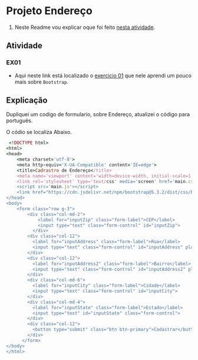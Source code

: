 <h1 aling="center">Projeto Endereço</h1>

1. Neste Readme vou explicar oque foi feito [nesta atividade](https://caiotico.github.io/projeto-CadEndereco/index.html).

Atividade
-------

### EX01
* Aqui neste link está localizado o [exercicio 01](https://caiotico.github.io/projeto-CadEndereco/index.html) que nele aprendi um pouco mais sobre `Bootstrap`.

Explicação
-------
Dupliquei um codigo de formulario, sobre Endereço, atualizei o código para português.<br>

O códio se localiza Abaixo.
```ruby
 <!DOCTYPE html>
<html>
<head>
    <meta charset='utf-8'>
    <meta http-equiv='X-UA-Compatible' content='IE=edge'>
    <title>Cadrastro de Endereço</title>
    <meta name='viewport' content='width=device-width, initial-scale=1'>
    <link rel='stylesheet' type='text/css' media='screen' href='main.css'>
    <script src='main.js'></script>
    <link href="https://cdn.jsdelivr.net/npm/bootstrap@5.3.2/dist/css/bootstrap.min.css" rel="stylesheet" integrity="sha384-T3c6CoIi6uLrA9TneNEoa7RxnatzjcDSCmG1MXxSR1GAsXEV/Dwwykc2MPK8M2HN" crossorigin="anonymous">
</head>
<body>
    <form class="row g-3">
        <div class="col-md-2">
            <label for="inputZip" class="form-label">CEP</label>
            <input type="text" class="form-control" id="inputZip">
          </div>
        <div class="col-12">
          <label for="inputAddress" class="form-label">Rua</label>
          <input type="text" class="form-control" id="inputAddress" placeholder="1234 Main St">
        </div>
        <div class="col-12">
          <label for="inputAddress2" class="form-label">Bairro</label>
          <input type="text" class="form-control" id="inputAddress2" placeholder="Apartment, studio, or floor">
        </div>
        <div class="col-md-6">
          <label for="inputCity" class="form-label">Cidade</label>
          <input type="text" class="form-control" id="inputCity">
        </div>
        <div class="col-md-4">
          <label for="inputState" class="form-label">Estado</label>
          <input type="text" id="inputState" class="form-control">
        </div>
        <div class="col-12">
          <button type="submit" class="btn btn-primary">Cadastrar</button>
        </div>
      </form>
</body>
</html>
```
